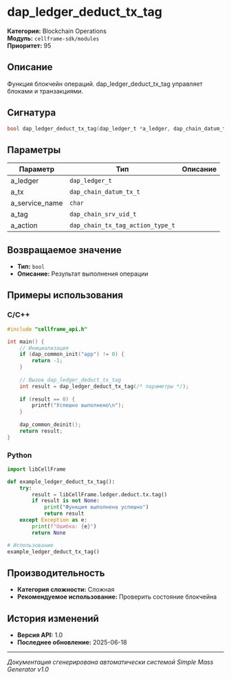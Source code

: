 # dap_ledger_deduct_tx_tag

**Категория:** Blockchain Operations  
**Модуль:** `cellframe-sdk/modules`  
**Приоритет:** 95

## Описание
Функция блокчейн операций. dap_ledger_deduct_tx_tag управляет блоками и транзакциями.

## Сигнатура
```c
bool dap_ledger_deduct_tx_tag(dap_ledger_t *a_ledger, dap_chain_datum_tx_t *a_tx, char **a_service_name, dap_chain_srv_uid_t *a_tag, dap_chain_tx_tag_action_type_t *a_action) {
```

## Параметры
| Параметр | Тип | Описание |
|----------|-----|----------|
| a_ledger | `dap_ledger_t` |  |
| a_tx | `dap_chain_datum_tx_t` |  |
| a_service_name | `char` |  |
| a_tag | `dap_chain_srv_uid_t` |  |
| a_action | `dap_chain_tx_tag_action_type_t` |  |


## Возвращаемое значение
- **Тип:** `bool`
- **Описание:** Результат выполнения операции

## Примеры использования

### C/C++
```c
#include "cellframe_api.h"

int main() {
    // Инициализация
    if (dap_common_init("app") != 0) {
        return -1;
    }
    
    // Вызов dap_ledger_deduct_tx_tag
    int result = dap_ledger_deduct_tx_tag(/* параметры */);
    
    if (result == 0) {
        printf("Успешно выполнено\n");
    }
    
    dap_common_deinit();
    return result;
}
```

### Python
```python
import libCellFrame

def example_ledger_deduct_tx_tag():
    try:
        result = libCellFrame.ledger.deduct.tx.tag()
        if result is not None:
            print("Функция выполнена успешно")
            return result
    except Exception as e:
        print(f"Ошибка: {e}")
        return None

# Использование
example_ledger_deduct_tx_tag()
```

## Производительность
- **Категория сложности:** Сложная
- **Рекомендуемое использование:** Проверить состояние блокчейна

## История изменений
- **Версия API:** 1.0
- **Последнее обновление:** 2025-06-18

---
*Документация сгенерирована автоматически системой Simple Mass Generator v1.0*
